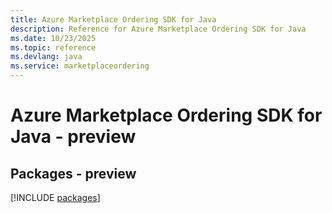 ```yaml
---
title: Azure Marketplace Ordering SDK for Java
description: Reference for Azure Marketplace Ordering SDK for Java
ms.date: 10/23/2025
ms.topic: reference
ms.devlang: java
ms.service: marketplaceordering
---
```

# Azure Marketplace Ordering SDK for Java - preview
## Packages - preview
[!INCLUDE [packages](marketplace-ordering-index.md)]